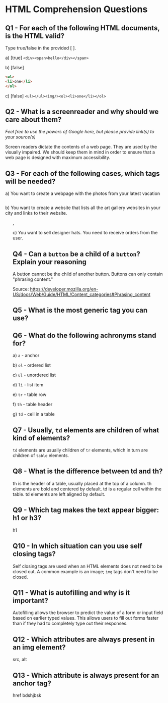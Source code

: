 # HTML Comprehension Questions

## Q1 - For each of the following HTML documents, is the HTML valid?

Type true/false in the provided [ ].

a) [true] `<div><span>hello</div></span>`

b) [false]

```html
<ul>
<li>one</li>
</ol>
```

c) [false] `<ul></ul><img/><ol><li>one</li></ol>`

## Q2 - What is a screenreader and why should we care about them?

_Feel free to use the powers of Google here, but please provide link(s) to your source(s)_

Screen readers dictate the contents of a web page. They are used by the visually impaired. We should keep them in mind in order to ensure that a web page is designed with maximum accessibility.

## Q3 - For each of the following cases, which tags will be needed?

a) You want to create a webpage with the photos from your latest vacation

<img>

b) You want to create a website that lists all the art gallery websites in your city and links to their website.

<ul>, <a>

c) You want to sell designer hats. You need to receive orders from the user.

<form>

## Q4 - Can a `button` be a child of a `button`? Explain your reasoning

A button cannot be the child of another button. Buttons can only contain "phrasing content."

Source: https://developer.mozilla.org/en-US/docs/Web/Guide/HTML/Content_categories#Phrasing_content

## Q5 - What is the most generic tag you can use?

<div>

## Q6 - What do the following achronyms stand for?

a) `a` - anchor

b) `ol` - ordered list

c) `ul` - unordered list

d) `li` - list item

e) `tr` - table row

f) `th` - table header

g) `td` - cell in a table

## Q7 - Usually, `td` elements are children of what kind of elements?

`td` elements are usually children of `tr` elements, which in turn are children of `table` elements.

## Q8 - What is the difference between td and th?

th is the header of a table, usually placed at the top of a column. th elements are bold and centered by default. td is a regular cell within the table. td elements are left aligned by default.

## Q9 - Which tag makes the text appear bigger: h1 or h3?

h1

## Q10 - In which situation can you use self closing tags?

Self closing tags are used when an HTML elements does not need to be closed out. A common example is an image; `img` tags don't need to be closed.

## Q11 - What is autofilling and why is it important?

Autofilling allows the browser to predict the value of a form or input field based on earlier typed values. This allows users to fill out forms faster than if they had to completely type out their responses.

## Q12 - Which attributes are always present in an img element?

src, alt

## Q13 - Which attribute is always present for an anchor tag?

href bdshjbsk
